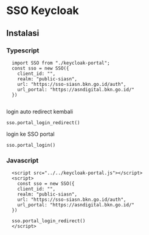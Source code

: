 # SSO Keycloak



## Instalasi

### Typescript
```
  import SSO from "./keycloak-portal";
  const sso = new SSO({
    client_id: "",
    realm: "public-siasn",
    url: "https://sso-siasn.bkn.go.id/auth",
    url_portal: "https://asndigital.bkn.go.id/"
  })
 
```

login auto redirect kembali
```
sso.portal_login_redirect()
```

login ke SSO portal
```
sso.portal_login()
```

### Javascript
```
  <script src="../../keycloak-portal.js"></script>
  <script>
    const sso = new SSO({
    client_id: "",
    realm: "public-siasn",
    url: "https://sso-siasn.bkn.go.id/auth",
    url_portal: "https://asndigital.bkn.go.id/"
  })

  sso.portal_login_redirect()
  </script>
```


